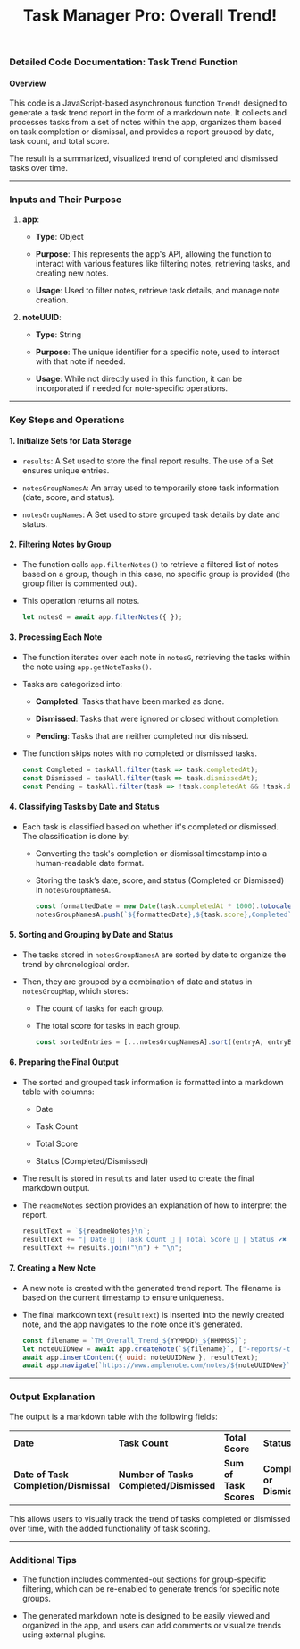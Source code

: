 ﻿---
title: 'Task Manager Pro: Overall Trend!'
uuid: bab0b638-733c-11ef-bce1-eeba9115991d
version: 7
created: '2024-09-15T14:00:14+05:30'
tags:
  - '-9-permanent'
  - '-t/amplenote/mine'
  - '-2-literature'
---

### Detailed Code Documentation: Task Trend Function

#### Overview

This code is a JavaScript-based asynchronous function `Trend!` designed to generate a task trend report in the form of a markdown note. It collects and processes tasks from a set of notes within the app, organizes them based on task completion or dismissal, and provides a report grouped by date, task count, and total score.

The result is a summarized, visualized trend of completed and dismissed tasks over time.

---

### Inputs and Their Purpose

1. **app**:

    - **Type**: Object

    - **Purpose**: This represents the app's API, allowing the function to interact with various features like filtering notes, retrieving tasks, and creating new notes.

    - **Usage**: Used to filter notes, retrieve task details, and manage note creation.

1. **noteUUID**:

    - **Type**: String

    - **Purpose**: The unique identifier for a specific note, used to interact with that note if needed.

    - **Usage**: While not directly used in this function, it can be incorporated if needed for note-specific operations.

---

### Key Steps and Operations

#### 1. **Initialize Sets for Data Storage**

- `results`: A Set used to store the final report results. The use of a Set ensures unique entries.

- `notesGroupNamesA`: An array used to temporarily store task information (date, score, and status).

- `notesGroupNames`: A Set used to store grouped task details by date and status.

#### 2. **Filtering Notes by Group**

- The function calls `app.filterNotes()` to retrieve a filtered list of notes based on a group, though in this case, no specific group is provided (the group filter is commented out).

- This operation returns all notes.


  ```javascript
  let notesG = await app.filterNotes({ });
  ```

#### 3. **Processing Each Note**

- The function iterates over each note in `notesG`, retrieving the tasks within the note using `app.getNoteTasks()`.

- Tasks are categorized into:

    - **Completed**: Tasks that have been marked as done.

    - **Dismissed**: Tasks that were ignored or closed without completion.

    - **Pending**: Tasks that are neither completed nor dismissed.

- The function skips notes with no completed or dismissed tasks.


  ```javascript
  const Completed = taskAll.filter(task => task.completedAt);
  const Dismissed = taskAll.filter(task => task.dismissedAt);
  const Pending = taskAll.filter(task => !task.completedAt && !task.dismissedAt);
  ```

#### 4. **Classifying Tasks by Date and Status**

- Each task is classified based on whether it's completed or dismissed. The classification is done by:

    - Converting the task's completion or dismissal timestamp into a human-readable date format.

    - Storing the task’s date, score, and status (Completed or Dismissed) in `notesGroupNamesA`.


      ```javascript
      const formattedDate = new Date(task.completedAt * 1000).toLocaleDateString('en-GB', { day: '2-digit', month: 'short', year: 'numeric' });
      notesGroupNamesA.push(`${formattedDate},${task.score},Completed`);
      ```

#### 5. **Sorting and Grouping by Date and Status**

- The tasks stored in `notesGroupNamesA` are sorted by date to organize the trend by chronological order.

- Then, they are grouped by a combination of date and status in `notesGroupMap`, which stores:

    - The count of tasks for each group.

    - The total score for tasks in each group.


      ```javascript
      const sortedEntries = [...notesGroupNamesA].sort((entryA, entryB) => new Date(entryA.split(',')[0]) - new Date(entryB.split(',')[0]));
      ```

#### 6. **Preparing the Final Output**

- The sorted and grouped task information is formatted into a markdown table with columns:

    - Date

    - Task Count

    - Total Score

    - Status (Completed/Dismissed)

- The result is stored in `results` and later used to create the final markdown output.

- The `readmeNotes` section provides an explanation of how to interpret the report.


  ```javascript
  resultText = `${readmeNotes}\n`;
  resultText += "| Date 📅 | Task Count 🔢 | Total Score 🔢 | Status ✔️✖️ | ✒️ |\n|---|---|---|---|---|\n";
  resultText += results.join("\n") + "\n";
  ```

#### 7. **Creating a New Note**

- A new note is created with the generated trend report. The filename is based on the current timestamp to ensure uniqueness.

- The final markdown text (`resultText`) is inserted into the newly created note, and the app navigates to the note once it's generated.


  ```javascript
  const filename = `TM_Overall_Trend_${YYMMDD}_${HHMMSS}`;
  let noteUUIDNew = await app.createNote(`${filename}`, ["-reports/-task-manager"]);
  await app.insertContent({ uuid: noteUUIDNew }, resultText);
  await app.navigate(`https://www.amplenote.com/notes/${noteUUIDNew}`);
  ```

---

### Output Explanation

The output is a markdown table with the following fields:

| | | | | |
|-|-|-|-|-|
|**Date**|**Task Count**|**Total Score**|**Status**|**Comments**|
|**Date of Task Completion/Dismissal**|**Number of Tasks Completed/Dismissed**|**Sum of Task Scores**|**Completed or Dismissed**|User comments if any|
This allows users to visually track the trend of tasks completed or dismissed over time, with the added functionality of task scoring.

---

### Additional Tips

- The function includes commented-out sections for group-specific filtering, which can be re-enabled to generate trends for specific note groups.

- The generated markdown note is designed to be easily viewed and organized in the app, and users can add comments or visualize trends using external plugins.